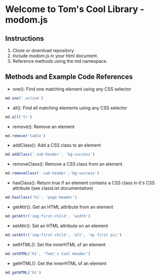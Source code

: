 # Welcome to Tom's Cool Library - modom.js

## Instructions

1. Clone or download repository
2. Include modom.js in your html document.
3. Reference methods using the md namespace.

## Methods and Example Code References

* one(): Find one matching element using any CSS selector

 ```javascript
 md.one('.active')
 ```
* all(): Find all matching elements using any CSS selector

 ```javascript
 md.all('tr')
 ```
* remove(): Remove an element

 ```javascript
 md.remove('table')
 ```

* addClass(): Add a CSS class to an element

 ```javascript
 md.addClass('.sub-header', 'bg-success')
 ```

* removeClass(): Remove a CSS class from an element

 ```javascript
 md.removeClass('.sub-header','bg-success')
 ```

* hasClass(): Return true if an element contains a CSS class in it's CSS attribute (see classList documentation)

 ```javascript
 md.hasClass('h1', 'page-header')
 ```

* getAttr(): Get an HTML attribute from an element

 ```javascript
 md.getAttr('img:first-child', 'width')
 ```

* setAttr(): Set an HTML attribute on an element

 ```javascript
 md.setAttr('img:first-child', 'alt', 'my first pic')
 ```

* setHTML(): Set the innerHTML of an element

 ```javascript
 md.setHTML('h1', 'Tom\'s Cool Header')
 ```

* getHTML(): Get the innerHTML of an element

 ```javascript
 md.getHTML('h1')
 ```
